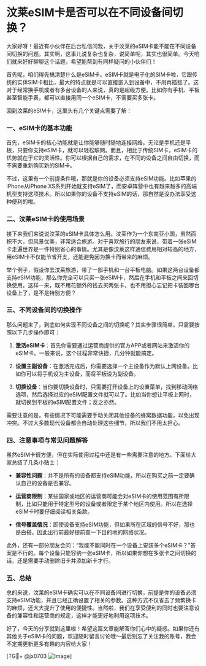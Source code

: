 # 汶莱eSIM卡是否可以在不同设备间切换？

大家好呀！最近有小伙伴在后台私信问我，关于汶莱的eSIM卡能不能在不同设备间切换的问题。其实啊，这事儿说复杂也复杂，说简单呢，其实也很简单。今天咱们就来好好聊聊这个话题，希望能帮到有同样疑问的小伙伴们！

首先呢，咱们得先搞清楚什么是eSIM卡。eSIM卡就是电子化的SIM卡啦，它跟传统的实体SIM卡相比，最大的特点就是可以直接嵌入到设备中，不用再插拔了。这对于经常换手机或者有多台设备的人来说，真的是超级方便。比如你有手机、平板甚至智能手表，都可以直接用同一个eSIM卡，不需要买多张卡。

回到汶莱的eSIM卡，这里头有几个关键点需要了解：

### 一、eSIM卡的基本功能

首先，eSIM卡的核心功能就是让你能够随时随地连接网络。无论是手机还是平板，只要你支持eSIM卡，就可以轻松联网。而且，相比于传统SIM卡，eSIM卡的优势就在于它的灵活性。你可以根据自己的需求，在不同的设备之间自由切换，而不需要重新购买新的SIM卡。

不过，这里有一个前提条件哦，那就是你的设备必须支持eSIM功能。比如苹果的iPhone从iPhone XS系列开始就支持eSIM了，而安卓阵营中也有越来越多的高端机型支持这项技术。所以如果你的设备不支持eSIM的话，那自然是没办法享受这种便利的啦。

### 二、汶莱eSIM卡的使用场景

接下来我们来说说汶莱的eSIM卡具体怎么用。汶莱作为一个东南亚小国，虽然面积不大，但风景优美，非常适合旅游。对于喜欢旅行的朋友来说，带着一张eSIM卡走遍世界是一件特别省心的事情。尤其是像汶莱这样通信费用相对较高的地方，用eSIM卡不仅能节省开支，还能避免因为换卡而带来的麻烦。

举个例子，假设你去汶莱旅游，带了一部手机和一台平板电脑。如果这两台设备都支持eSIM功能，那么你完全可以只买一张eSIM卡，然后在手机和平板之间来回切换使用。这样一来，既不用花额外的钱去买两张卡，也不用担心忘记把卡装回哪台设备上了，是不是特别方便？

### 三、不同设备间的切换操作

那么问题来了，到底如何实现不同设备之间的切换呢？其实步骤很简单，只需要按照以下几步操作即可：

1. **激活eSIM卡**：首先你需要通过运营商提供的官方APP或者网站来激活你的eSIM卡。一般来说，这个过程非常快捷，几分钟就能搞定。
   
2. **设置主副设备**：在激活完成后，你需要选择一个主设备作为默认上网设备。比如你可以将手机设为主设备，而将平板设为副设备。

3. **切换设备**：当你要切换设备时，只需要打开设备上的设置菜单，找到移动网络选项，然后选择对应的eSIM配置文件就可以了。比如当你想让平板上网时，就切换到平板的eSIM配置文件；反之亦然。

需要注意的是，有些情况下可能需要手动关闭其他设备的蜂窝数据功能，以免出现冲突。不过大多数现代设备都会自动处理这些细节，所以我们不用太担心。

### 四、注意事项与常见问题解答

虽然eSIM卡很方便，但在实际使用过程中还是有一些需要注意的地方。下面给大家总结了几条小贴士：

- **兼容性问题**：并不是所有的设备都支持eSIM功能，所以在购买之前一定要确认自己的设备是否兼容。
  
- **运营商限制**：某些国家或地区的运营商可能会对eSIM卡的使用范围有所限制，比如只能用于特定型号的设备或者限定于某个地区内使用。所以在选择eSIM卡时要仔细阅读相关条款。

- **信号覆盖情况**：即使设备支持eSIM功能，但如果所在区域的信号不好，那也是白搭。因此出行前最好提前查一下目的地的网络状况。

此外，还有一部分朋友会问：“我能不能同时在一个设备上安装多个eSIM卡？”答案是不行的。每个设备只能容纳一张eSIM卡，所以如果你想在多张卡之间切换的话，还是需要手动删除旧卡并添加新卡才行。

### 五、总结

总的来说，汶莱的eSIM卡确实可以在不同设备间进行切换，前提是你的设备必须支持eSIM功能，并且已经正确设置了相关的参数。这种方式不仅省去了频繁换卡的麻烦，还大大提升了使用的便捷性。当然啦，我们在享受便利的同时也要注意设备的兼容性和运营商的规定，这样才能更好地利用这项技术。

好了，今天的分享就到这里啦！希望这篇文章能解答你们心中的疑惑。如果你还有其他关于eSIM卡的问题，欢迎随时留言讨论哦～最后别忘了关注我的账号，我会不定期更新更多有趣的内容给大家！

[TG💪+ @jx0703 ![Image](https://github.com/user-attachments/assets/dbca1d08-cadb-493c-b0ec-ad6f7a83f270)]
